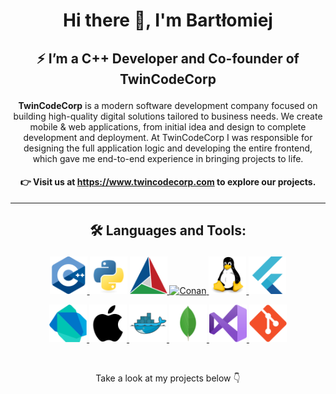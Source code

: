 # <p align=center>Hi there 👋, I'm Bartłomiej</p>

## <p align=center>⚡ I’m a C++ Developer and Co-founder of TwinCodeCorp</p>
<p align=center><strong>TwinCodeCorp</strong> is a modern software development company focused on building high-quality digital solutions tailored to business needs. We create mobile & web applications, from initial idea and design to complete development and deployment.  
At TwinCodeCorp I was responsible for designing the full application logic and developing the entire frontend, which gave me end-to-end experience in bringing projects to life.</p>

#### <p align=center>👉 Visit us at https://www.twincodecorp.com to explore our projects.</p>

---

## <p align=center>🛠️ Languages and Tools:</p>

<p align="center">
<a href="https://isocpp.org/"> <img src="https://github.com/devicons/devicon/blob/master/icons/cplusplus/cplusplus-original.svg" alt="C++" width="60" height="60"/> </a>
<a href="https://www.python.org"> <img src="https://raw.githubusercontent.com/devicons/devicon/master/icons/python/python-original.svg" alt="python" width="60" height="60"/></a> 
<a href="https://cmake.org/"> <img src="https://github.com/devicons/devicon/blob/master/icons/cmake/cmake-original.svg" alt="CMake" width="60" height="60"/> </a>
<a href="https://conan.io/"> <img src="https://images.seeklogo.com/logo-png/39/1/conan-logo-png_seeklogo-393092.png" alt="Conan" width="60" height="60"/> </a>
<a href="https://www.linux.org/"> <img src="https://github.com/devicons/devicon/blob/master/icons/linux/linux-original.svg" alt="Linux" width="60" height="60"/> </a>
<a href="https://flutter.dev/"> <img src="https://github.com/devicons/devicon/blob/master/icons/flutter/flutter-original.svg" alt="Flutter" width="60" height="60"/> </a>
</p>
<p align="center">
<a href="https://dart.dev/"> <img src="https://github.com/devicons/devicon/blob/master/icons/dart/dart-original.svg" alt="Dart" width="60" height="60"/> </a>
<a href="https://developer.apple.com/ios/"> <img src="https://github.com/devicons/devicon/blob/master/icons/apple/apple-original.svg" alt="iOS" width="60" height="60"/> </a>
<a href="https://www.docker.com/"> <img src="https://github.com/devicons/devicon/blob/master/icons/docker/docker-original.svg" alt="Docker" width="60" height="60"/> </a>
<a href="https://www.mongodb.com/"> <img src="https://github.com/devicons/devicon/blob/master/icons/mongodb/mongodb-original.svg" alt="MongoDB" width="60" height="60"/> </a>
<a href="https://visualstudio.microsoft.com/"> <img src="https://github.com/devicons/devicon/blob/master/icons/visualstudio/visualstudio-original.svg" alt="Visual Studio" width="60" height="60"/> </a>
<a href="https://git-scm.com/"> <img src="https://github.com/devicons/devicon/blob/master/icons/git/git-original.svg" alt="Git" width="60" height="60"/> </a>
</p>
<br>  

<p align=center>Take a look at my projects below 👇</p>
